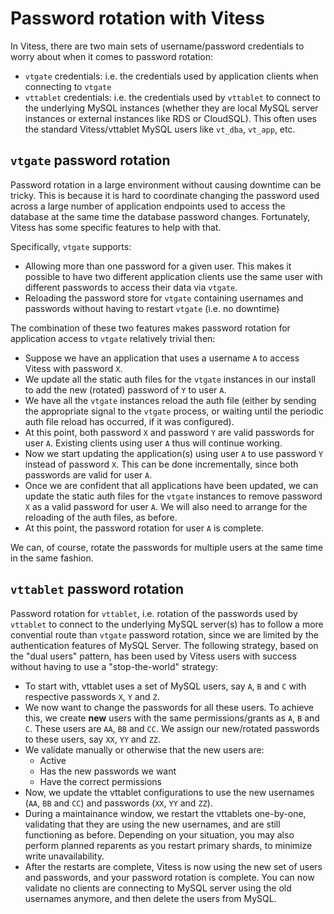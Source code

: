 # Password rotation with Vitess

In Vitess, there are two main sets of username/password credentials
to worry about when it comes to password rotation:

  * `vtgate` credentials:  i.e. the credentials used by application clients
  when connecting to `vtgate`
  * `vttablet` credentials: i.e. the credentials used by `vttablet` to
  connect to the underlying MySQL instances (whether they are local MySQL
  server instances or external instances like RDS or CloudSQL).  This
  often uses the standard Vitess/vttablet MySQL users like `vt_dba`, 
  `vt_app`, etc.


## `vtgate` password rotation

Password rotation in a large environment without causing downtime can be
tricky.  This is because it is hard to coordinate changing the password
used across a large number of application endpoints used to access the
database at the same time the database password changes.  Fortunately,
Vitess has some specific features to help with that.

Specifically, `vtgate` supports:

  * Allowing more than one password for a given user.  This makes it 
  possible to have two different application clients use the same user
  with different passwords to access their data via `vtgate`.
  * Reloading the password store for `vtgate` containing usernames and
  passwords without having to restart `vtgate` (i.e. no downtime)

The combination of these two features makes password rotation for
application access to `vtgate` relatively trivial then:

  * Suppose we have an application that uses a username `A` to access
  Vitess with password `X`.
  * We update all the static auth files for the `vtgate` instances
  in our install to add the new (rotated) password of `Y` to user `A`.
  * We have all the `vtgate` instances reload the auth file
  (either by sending the appropriate signal to the `vtgate` process,
  or waiting until the periodic auth file reload has occurred, if it was
  configured).
  * At this point, both password `X` and password `Y` are valid passwords
  for user `A`.  Existing clients using user `A` thus will continue
  working.
  * Now we start updating the application(s) using user `A` to use password
  `Y` instead of password `X`.  This can be done incrementally, since both
  passwords are valid for user `A`.
  * Once we are confident that all applications have been updated, we can
  update the static auth files for the `vtgate` instances to remove
  password `X` as a valid password for user `A`.  We will also need to
  arrange for the reloading of the auth files, as before.
  * At this point, the password rotation for user `A` is complete.

We can, of course, rotate the passwords for multiple users at the same time
in the same fashion. 


## `vttablet` password rotation

Password rotation for `vttablet`, i.e. rotation of the passwords used by
`vttablet` to connect to the underlying MySQL server(s) has to follow a more
convential route than `vtgate` password rotation, since we are limited
by the authentication features of MySQL Server.  The following strategy,
based on the "dual users" pattern, has been used by Vitess users with success
without having to use a "stop-the-world" strategy:

 * To start with, vttablet uses a set of MySQL users, say `A`, `B` and `C`
 with respective passwords `X`, `Y` and `Z`.
 * We now want to change the passwords for all these users. To achieve this,
 we create **new** users with the same permissions/grants as `A`, `B` and `C`.
 These users are `AA`, `BB` and `CC`.  We assign our new/rotated passwords
 to these users, say `XX`, `YY` and `ZZ`.
 * We validate manually or otherwise that the new users are:
   * Active
   * Has the new passwords we want
   * Have the correct permissions
 * Now, we update the vttablet configurations to use the new usernames
 (`AA`, `BB` and `CC`) and passwords (`XX`, `YY` and `ZZ`).
 * During a maintainance window, we restart the vttablets one-by-one,
 validating that they are using the new usernames, and are still functioning
 as before.  Depending on your situation, you may also perform planned
 reparents as you restart primary shards, to minimize write unavailability.
 * After the restarts are complete, Vitess is now using the new set of
 users and passwords, and your password rotation is complete. You can
 now validate no clients are connecting to MySQL server using the old
 usernames anymore, and then delete the users from MySQL.
